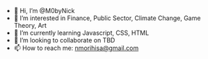 - 👋 Hi, I’m @M0byNick
- 👀 I’m interested in Finance, Public Sector, Climate Change, Game Theory, Art
- 🌱 I’m currently learning Javascript, CSS, HTML
- 💞️ I’m looking to collaborate on TBD
- 📫 How to reach me: nmorihisa@gmail.com
<!---
M0byNick/M0byNick is a ✨ special ✨ repository because its `README.md` (this file) appears on your GitHub profile.
You can click the Preview link to take a look at your changes.
--->
